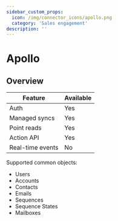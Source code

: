 ```yaml
---
sidebar_custom_props:
  icon: /img/connector_icons/apollo.png
  category: 'Sales engagement'
description: ''
---
```


# Apollo

## Overview

| Feature                    | Available |
| -------------------------- | --------- |
| Auth                       | Yes       |
| Managed syncs              | Yes       |
| Point reads                | Yes       |
| Action API                 | Yes       |
| Real-time events           | No        |

Supported common objects:

- Users
- Accounts
- Contacts
- Emails
- Sequences
- Sequence States
- Mailboxes

